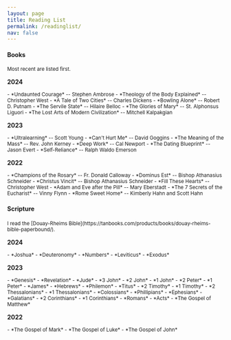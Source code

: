 ```yaml
---
layout: page
title: Reading List
permalink: /readinglist/
nav: false
---
```


#### Books

<small>
Most recent are listed first.
</small>

<b>2024</b>

<small>
- *Undaunted Courage* -- Stephen Ambrose
- *Theology of the Body Explained* -- Christopher West
- *A Tale of Two Cities* -- Charles Dickens
- *Bowling Alone* -- Robert D. Putnam
- *The Servile State* -- Hilaire Belloc
- *The Glories of Mary* -- St. Alphonsus Liguori
- *The Lost Arts of Modern Civilization* -- Mitchell Kalpakgian
</small>

<b>2023</b>

<small>
- *Ultralearning* -- Scott Young 
- *Can't Hurt Me* -- David Goggins
- *The Meaning of the Mass* -- Rev. John Kerney
- *Deep Work* -- Cal Newport
- *The Dating Blueprint* -- Jason Evert
- *Self-Reliance* -- Ralph Waldo Emerson
</small>

<b>2022</b>

<small>
- *Champions of the Rosary* -- Fr. Donald Calloway
- *Dominus Est* -- Bishop Athanasius Schneider
- *Christus Vincit* -- Bishop Athanasius Schneider
- *Fill These Hearts* -- Christopher West
- *Adam and Eve after the Pill* -- Mary Eberstadt
- *The 7 Secrets of the Eucharist* -- Vinny Flynn
- *Rome Sweet Home* -- Kimberly Hahn and Scott Hahn
</small>

#### Scripture

<small>
I read the [Douay-Rheims Bible](https://tanbooks.com/products/books/douay-rheims-bible-paperbound/).
</small>

<b>2024</b>

<small>
- *Joshua*
- *Deuteronomy*
- *Numbers*
- *Leviticus*
- *Exodus*
</small>

<b>2023</b>

<small>
- *Genesis*
- *Revelation*
- *Jude*
- *3 John*
- *2 John*
- *1 John*
- *2 Peter*
- *1 Peter*
- *James*
- *Hebrews*
- *Philemon*
- *Titus*
- *2 Timothy*
- *1 Timothy*
- *2 Thessalonians*
- *1 Thessalonians*
- *Colossians*
- *Phillipians*
- *Ephesians*
- *Galatians*
- *2 Corinthians*
- *1 Corinthians*
- *Romans*
- *Acts*
- *The Gospel of Matthew*
</small>

<b>2022</b>

<small>
- *The Gospel of Mark*
- *The Gospel of Luke*
- *The Gospel of John*
</small>